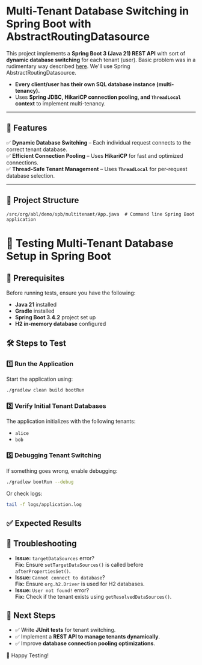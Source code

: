 # Multi-Tenant Database Switching in Spring Boot with AbstractRoutingDatasource

This project implements a **Spring Boot 3 (Java 21) REST API** with sort of **dynamic database switching** for each tenant (user). 
Basic problem was in a rudimentary way described [here](https://www.baeldung.com/spring-abstract-routing-data-source). We'll use Spring AbstractRoutingDatasource.

- **Every client/user has their own SQL database instance (multi-tenancy).**
- Uses **Spring JDBC, HikariCP connection pooling, and `ThreadLocal` context** to implement multi-tenancy.  

---

## 🧪 Features  

✅ **Dynamic Database Switching** – Each individual request connects to the correct tenant database.  
✅ **Efficient Connection Pooling** – Uses **HikariCP** for fast and optimized connections.  
✅ **Thread-Safe Tenant Management** – Uses **`ThreadLocal`** for per-request database selection.

---

## 📂 Project Structure  

```
/src/org/abl/demo/spb/multitenant/App.java  # Command line Spring Boot application
```

# 📌 Testing Multi-Tenant Database Setup in Spring Boot

## 🚀 Prerequisites

Before running tests, ensure you have the following:

- **Java 21** installed
- **Gradle** installed
- **Spring Boot 3.4.2** project set up
- **H2 in-memory database** configured

## 🛠 Steps to Test

### **1️⃣ Run the Application**

Start the application using:

```sh
./gradlew clean build bootRun
```

### **2️⃣ Verify Initial Tenant Databases**

The application initializes with the following tenants:

- `alice`
- `bob`

### **5️⃣ Debugging Tenant Switching**

If something goes wrong, enable debugging:

```sh
./gradlew bootRun --debug
```

Or check logs:

```sh
tail -f logs/application.log
```

## ✅ Expected Results


## 🛑 Troubleshooting

- **Issue:** `targetDataSources` error?\
  **Fix:** Ensure `setTargetDataSources()` is called before `afterPropertiesSet()`.
- **Issue:** `Cannot connect to database`?\
  **Fix:** Ensure `org.h2.Driver` is used for H2 databases.
- **Issue:** `User not found!` error?\
  **Fix:** Check if the tenant exists using `getResolvedDataSources()`.

## 🎯 Next Steps

- ✅ Write **JUnit tests** for tenant switching.
- ✅ Implement a **REST API to manage tenants dynamically**.
- ✅ Improve **database connection pooling optimizations**.

🚀 Happy Testing!


